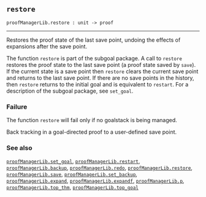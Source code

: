 ## `restore`

``` hol4
proofManagerLib.restore : unit -> proof
```

------------------------------------------------------------------------

Restores the proof state of the last save point, undoing the effects of
expansions after the save point.

The function `restore` is part of the subgoal package. A call to
`restore` restores the proof state to the last save point (a proof state
saved by `save`). If the current state is a save point then `restore`
clears the current save point and returns to the last save point. If
there are no save points in the history, then `restore` returns to the
initial goal and is equivalent to `restart`. For a description of the
subgoal package, see `set_goal`.

### Failure

The function `restore` will fail only if no goalstack is being managed.

Back tracking in a goal-directed proof to a user-defined save point.

### See also

[`proofManagerLib.set_goal`](#proofManagerLib.set_goal),
[`proofManagerLib.restart`](#proofManagerLib.restart),
[`proofManagerLib.backup`](#proofManagerLib.backup),
[`proofManagerLib.redo`](#proofManagerLib.redo),
[`proofManagerLib.restore`](#proofManagerLib.restore),
[`proofManagerLib.save`](#proofManagerLib.save),
[`proofManagerLib.set_backup`](#proofManagerLib.set_backup),
[`proofManagerLib.expand`](#proofManagerLib.expand),
[`proofManagerLib.expandf`](#proofManagerLib.expandf),
[`proofManagerLib.p`](#proofManagerLib.p),
[`proofManagerLib.top_thm`](#proofManagerLib.top_thm),
[`proofManagerLib.top_goal`](#proofManagerLib.top_goal)
